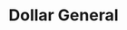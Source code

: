 ---
title: "Dollar General"
url: /jacksonville/dollar-general-military-road/
shop: variety store
---